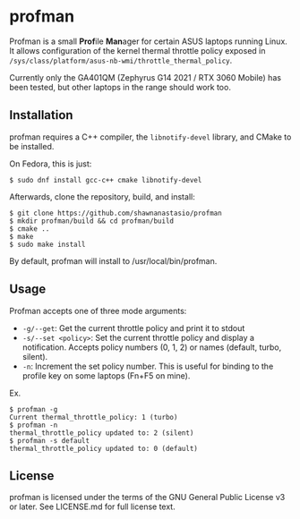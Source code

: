 profman
=======

Profman is a small **Prof**ile **Man**ager for certain ASUS laptops running Linux. It allows configuration
of the kernel thermal throttle policy exposed in `/sys/class/platform/asus-nb-wmi/throttle_thermal_policy`.

Currently only the GA401QM (Zephyrus G14 2021 / RTX 3060 Mobile) has been tested, but other laptops
in the range should work too.

Installation
------------
profman requires a C++ compiler, the `libnotify-devel` library, and CMake to be installed.

On Fedora, this is just:
```
$ sudo dnf install gcc-c++ cmake libnotify-devel
```

Afterwards, clone the repository, build, and install:
```
$ git clone https://github.com/shawnanastasio/profman
$ mkdir profman/build && cd profman/build
$ cmake ..
$ make
$ sudo make install
```

By default, profman will install to /usr/local/bin/profman.

Usage
-----

Profman accepts one of three mode arguments:

* `-g/--get`: Get the current throttle policy and print it to stdout
* `-s/--set <policy>`: Set the current throttle policy and display a notification.
  Accepts policy numbers (0, 1, 2) or names (default, turbo, silent).
* `-n`: Increment the set policy number. This is useful for binding to the profile key on some laptops (Fn+F5 on mine).

Ex.
```
$ profman -g
Current thermal_throttle_policy: 1 (turbo)
$ profman -n
thermal_throttle_policy updated to: 2 (silent)
$ profman -s default
thermal_throttle_policy updated to: 0 (default)
```

License
-------
profman is licensed under the terms of the GNU General Public License v3 or later.
See LICENSE.md for full license text.
